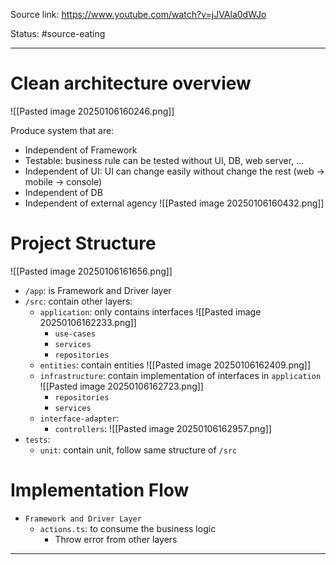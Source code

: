 Source link: https://www.youtube.com/watch?v=jJVAla0dWJo

Status: #source-eating 

---

# Clean architecture overview
![[Pasted image 20250106160246.png]]

Produce system that are:
- Independent of Framework
- Testable: business rule can be tested without UI, DB, web server, ...
- Independent of UI: UI can change easily without change the rest (web -> mobile -> console)
- Independent of DB
- Independent of external agency
![[Pasted image 20250106160432.png]]
# Project Structure
![[Pasted image 20250106161656.png]]
- `/app`: is Framework and Driver layer
- `/src`: contain other layers:
	- `application`: only contains interfaces
		![[Pasted image 20250106162233.png]]
		- `use-cases`
		- `services`
		- `repositories`
	- `entities`: contain entities
		![[Pasted image 20250106162409.png]]
	- `infrastructure`:  contain implementation of interfaces in `application`
		![[Pasted image 20250106162723.png]]
		- `repositories`
		- `services`
	- `interface-adapter`: 
		- `controllers`: 
			![[Pasted image 20250106162957.png]]
- `tests`:
	- `unit`: contain unit, follow same structure of `/src`
# Implementation Flow
- `Framework and Driver Layer`
	- `actions.ts`: to consume the business logic
		- Throw error from other layers
---